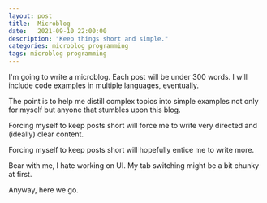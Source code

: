 ```yaml
---
layout: post
title:  Microblog
date:   2021-09-10 22:00:00
description: "Keep things short and simple."
categories: microblog programming
tags: microblog programming
---
```


I'm going to write a microblog. Each post will be under 300 words. I will include code examples in multiple languages, eventually.

The point is to help me distill complex topics into simple examples not only for myself but anyone that stumbles upon this blog.

Forcing myself to keep posts short will force me to write very directed and (ideally) clear content.

Forcing myself to keep posts short will hopefully entice me to write more.

Bear with me, I hate working on UI. My tab switching might be a bit chunky at first.

Anyway, here we go.
